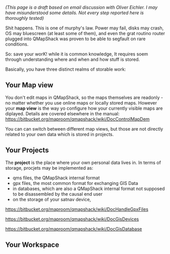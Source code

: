 *(This page is a draft based on email discussion with Oliver Eichler. I may have misunderstood some details. Not every step reported here is thoroughly tested)*

Shit happens. This is one of murphy's law. Power may fail, disks may crash, OS may bluescreen (at least some of them), and even the grat routino router plugged into QMapShack was proven to be able to segfault on rare conditions.

So: save your worK! while it is common knowledge, It requires soem through understanding where and when and how stuff is stored.

Basically, you have three distinct realms of storable work:

## Your Map view ##

You don't edit maps in QMapShack, so the maps themselves are readonly - no matter whether you use online maps or locally stored maps. However your **map view** is the way yo configure how your currently visible maps are diplayed. Details are covered elsewhere in the manual:
https://bitbucket.org/maproom/qmapshack/wiki/DocControlMapDem

You can can switch between different map views, but those are not directly related to your own data which is stored in projects.


## Your Projects ##

The **project** is the place where your own personal data lives in. In terms of storage, procjets may be implemented as:

* qms files, the QMapShack internal format
* gpx files, the most common format for exchanging GIS Data
* in databases, which are also a  QMapShack internal format not supposed to be disassembled by the causal end user
* on the storage of your satnav device, 

https://bitbucket.org/maproom/qmapshack/wiki/DocHandleGpxFiles


https://bitbucket.org/maproom/qmapshack/wiki/DocGisDevices


https://bitbucket.org/maproom/qmapshack/wiki/DocGisDatabase


## Your Workspace ##




